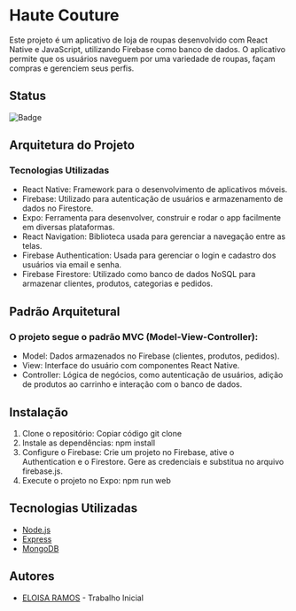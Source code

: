 # Haute Couture
Este projeto é um aplicativo de loja de roupas desenvolvido com React Native e JavaScript, 
utilizando Firebase como banco de dados. O aplicativo permite que os usuários naveguem por uma variedade de roupas, façam compras e gerenciem seus perfis.
## Status
![Badge](https://img.shields.io/badge/status-active-brightgreen)

## Arquitetura do Projeto
### Tecnologias Utilizadas
- React Native: Framework para o desenvolvimento de aplicativos móveis.
- Firebase: Utilizado para autenticação de usuários e armazenamento de dados no Firestore.
- Expo: Ferramenta para desenvolver, construir e rodar o app facilmente em diversas plataformas.
- React Navigation: Biblioteca usada para gerenciar a navegação entre as telas.
- Firebase Authentication: Usada para gerenciar o login e cadastro dos usuários via email e senha.
- Firebase Firestore: Utilizado como banco de dados NoSQL para armazenar clientes, produtos, categorias e pedidos.
## Padrão Arquitetural
### O projeto segue o padrão MVC (Model-View-Controller):
- Model: Dados armazenados no Firebase (clientes, produtos, pedidos).
- View: Interface do usuário com componentes React Native.
- Controller: Lógica de negócios, como autenticação de usuários, adição de produtos ao carrinho e interação com o banco de dados.

## Instalação
1. Clone o repositório:
Copiar código
git clone <link-do-repositorio>
2. Instale as dependências:
npm install
3. Configure o Firebase:
Crie um projeto no Firebase, ative o Authentication e o Firestore.
Gere as credenciais e substitua no arquivo firebase.js.
4. Execute o projeto no Expo:
npm run web
## Tecnologias Utilizadas
- [Node.js](https://nodejs.org/)
- [Express](https://expressjs.com/)
- [MongoDB](https://www.mongodb.com/)
## Autores
- [ELOISA RAMOS](https://github.com/jeniferquinn) - Trabalho Inicial
